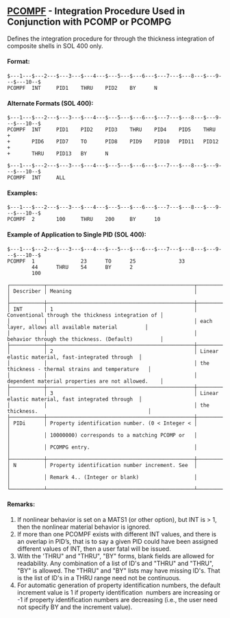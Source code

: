 ## [PCOMPF](https://nexus.hexagon.com/documentationcenter/bundle/MSC_Nastran_2022.4/page/Nastran_Combined_Book/qrg/bulkp/TOC.PCOMPF.xhtml) - Integration Procedure Used in Conjunction with PCOMP or PCOMPG

Defines the integration procedure for through the thickness integration of composite shells in SOL 400 only.

#### Format:

```nastran
$---1---$---2---$---3---$---4---$---5---$---6---$---7---$---8---$---9---$---10--$
PCOMPF  INT     PID1    THRU    PID2    BY      N                               
```

#### Alternate Formats (SOL 400):

```nastran
$---1---$---2---$---3---$---4---$---5---$---6---$---7---$---8---$---9---$---10--$
PCOMPF  INT     PID1    PID2    PID3    THRU    PID4    PID5    THRU    +       
+       PID6    PID7    TO      PID8    PID9    PID10   PID11   PID12   +       
+       THRU    PID13   BY      N                                               
```

```nastran
$---1---$---2---$---3---$---4---$---5---$---6---$---7---$---8---$---9---$---10--$
PCOMPF  INT     ALL                                                             
```

#### Examples:

```nastran
$---1---$---2---$---3---$---4---$---5---$---6---$---7---$---8---$---9---$---10--$
PCOMPF  2       100     THRU    200     BY      10                              
```

#### Example of Application to Single PID (SOL 400):

```nastran
$---1---$---2---$---3---$---4---$---5---$---6---$---7---$---8---$---9---$---10--$
PCOMPF  1               23      TO      25              33                      
        44      THRU    54      BY      2                                       
        100                                                                     
```

```text
┌───────────┬────────────────────────────────────────────────┬───────────────────────────────────────────────────┐
│ Describer │ Meaning                                        │                                                   │
├───────────┼────────────────────────────────────────────────┼───────────────────────────────────────────────────┤
│ INT       │ 1                                              │ Conventional through the thickness integration of │
│           │                                                │ each layer, allows all available material         │
│           │                                                │ behavior through the thickness. (Default)         │
├───────────┼────────────────────────────────────────────────┼───────────────────────────────────────────────────┤
│           │ 2                                              │ Linear elastic material, fast-integrated through  │
│           │                                                │ the thickness - thermal strains and temperature   │
│           │                                                │ dependent material properties are not allowed.    │
├───────────┼────────────────────────────────────────────────┼───────────────────────────────────────────────────┤
│           │ 3                                              │ Linear elastic material, fast integrated through  │
│           │                                                │ the thickness.                                    │
├───────────┼────────────────────────────────────────────────┼───────────────────────────────────────────────────┤
│ PIDi      │ Property identification number. (0 < Integer < │                                                   │
│           │ 10000000) corresponds to a matching PCOMP or   │                                                   │
│           │ PCOMPG entry.                                  │                                                   │
├───────────┼────────────────────────────────────────────────┼───────────────────────────────────────────────────┤
│ N         │ Property identification number increment. See  │                                                   │
│           │ Remark 4.. (Integer or blank)                  │                                                   │
└───────────┴────────────────────────────────────────────────┴───────────────────────────────────────────────────┘
```

#### Remarks:

1. If nonlinear behavior is set on a MATS1 (or other option), but INT is > 1, then the nonlinear material behavior is ignored.
2. If more than one PCOMPF exists with different INT values, and there is an overlap in PID’s, that is to say a given PID could have been assigned different values of INT, then a user fatal will be issued.
3. With the 'THRU" and "THRU", "BY" forms, blank fields are allowed for readability. Any combination of a list of ID's and "THRU" and "THRU", "BY" is allowed. The "THRU" and "BY" lists may have missing ID's. That is the list of ID's in a THRU range need not be continuous.
4. For automatic generation of property identification numbers, the default increment value is 1 if property identification  numbers are increasing or -1 if property identification numbers are decreasing (i.e., the user need not specify BY and the increment value).
